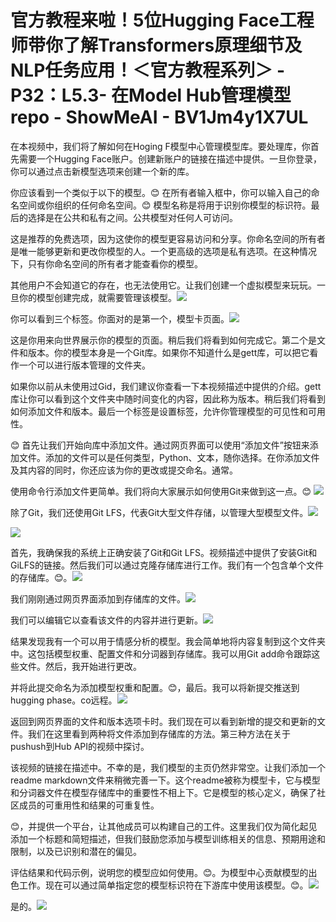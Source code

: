 # 官方教程来啦！5位Hugging Face工程师带你了解Transformers原理细节及NLP任务应用！＜官方教程系列＞ - P32：L5.3- 在Model Hub管理模型repo - ShowMeAI - BV1Jm4y1X7UL

在本视频中，我们将了解如何在Hoging F模型中心管理模型库。要处理库，你首先需要一个Hugging Face账户。创建新账户的链接在描述中提供。一旦你登录，你可以通过点击新模型选项来创建一个新的库。

你应该看到一个类似于以下的模型。😊 在所有者输入框中，你可以输入自己的命名空间或你组织的任何命名空间。😊 模型名称是将用于识别你模型的标识符。最后的选择是在公共和私有之间。公共模型对任何人可访问。

这是推荐的免费选项，因为这使你的模型更容易访问和分享。你命名空间的所有者是唯一能够更新和更改你模型的人。一个更高级的选项是私有选项。在这种情况下，只有你命名空间的所有者才能查看你的模型。

其他用户不会知道它的存在，也无法使用它。让我们创建一个虚拟模型来玩玩。一旦你的模型创建完成，就需要管理该模型。![](img/5796e36a1976772048648b703ab74d33_1.png)

你可以看到三个标签。你面对的是第一个，模型卡页面。![](img/5796e36a1976772048648b703ab74d33_3.png)

这是你用来向世界展示你的模型的页面。稍后我们将看到如何完成它。第二个是文件和版本。你的模型本身是一个Git库。如果你不知道什么是gett库，可以把它看作一个可以进行版本管理的文件夹。

如果你以前从未使用过Gid，我们建议你查看一下本视频描述中提供的介绍。gett库让你可以看到这个文件夹中随时间变化的内容，因此称为版本。稍后我们将看到如何添加文件和版本。最后一个标签是设置标签，允许你管理模型的可见性和可用性。

😊 首先让我们开始向库中添加文件。通过网页界面可以使用“添加文件”按钮来添加文件。添加的文件可以是任何类型，Python、文本，随你选择。在你添加文件及其内容的同时，你还应该为你的更改或提交命名。通常。

使用命令行添加文件更简单。我们将向大家展示如何使用Git来做到这一点。😊 ![](img/5796e36a1976772048648b703ab74d33_5.png)

除了Git，我们还使用Git LFS，代表Git大型文件存储，以管理大型模型文件。![](img/5796e36a1976772048648b703ab74d33_7.png)

![](img/5796e36a1976772048648b703ab74d33_8.png)

首先，我确保我的系统上正确安装了Git和Git LFS。视频描述中提供了安装Git和GiLFS的链接。然后我们可以通过克隆存储库进行工作。我们有一个包含单个文件的存储库。😊。![](img/5796e36a1976772048648b703ab74d33_10.png)

我们刚刚通过网页界面添加到存储库的文件。![](img/5796e36a1976772048648b703ab74d33_12.png)

我们可以编辑它以查看该文件的内容并进行更新。![](img/5796e36a1976772048648b703ab74d33_14.png)

结果发现我有一个可以用于情感分析的模型。我会简单地将内容复制到这个文件夹中。这包括模型权重、配置文件和分词器到存储库。我可以用Git add命令跟踪这些文件。然后，我开始进行更改。

并将此提交命名为添加模型权重和配置。😊，最后。我可以将新提交推送到hugging phase。co远程。![](img/5796e36a1976772048648b703ab74d33_16.png)

返回到网页界面的文件和版本选项卡时。我们现在可以看到新增的提交和更新的文件。我们在这里看到两种将文件添加到存储库的方法。第三种方法在关于pushush到Hub API的视频中探讨。

该视频的链接在描述中。不幸的是，我们模型的主页仍然非常空。让我们添加一个readme markdown文件来稍微完善一下。这个readme被称为模型卡，它与模型和分词器文件在模型存储库中的重要性不相上下。它是模型的核心定义，确保了社区成员的可重用性和结果的可重复性。

😊，并提供一个平台，让其他成员可以构建自己的工件。这里我们仅为简化起见添加一个标题和简短描述，但我们鼓励您添加与模型训练相关的信息、预期用途和限制，以及已识别和潜在的偏见。

评估结果和代码示例，说明您的模型应如何使用。😊。为模型中心贡献模型的出色工作。现在可以通过简单指定您的模型标识符在下游库中使用该模型。😊。![](img/5796e36a1976772048648b703ab74d33_18.png)

是的。![](img/5796e36a1976772048648b703ab74d33_20.png)
